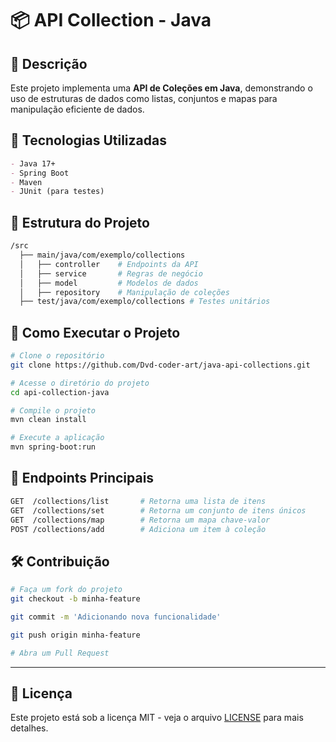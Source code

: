 # 📦 API Collection - Java

## 📌 Descrição
Este projeto implementa uma **API de Coleções em Java**, demonstrando o uso de estruturas de dados como listas, conjuntos e mapas para manipulação eficiente de dados.

## 🚀 Tecnologias Utilizadas
```md
- Java 17+
- Spring Boot
- Maven
- JUnit (para testes)
```

## 📂 Estrutura do Projeto
```sh
/src
  ├── main/java/com/exemplo/collections
  │   ├── controller    # Endpoints da API
  │   ├── service       # Regras de negócio
  │   ├── model         # Modelos de dados
  │   ├── repository    # Manipulação de coleções
  ├── test/java/com/exemplo/collections # Testes unitários
```

## 🔧 Como Executar o Projeto
```sh
# Clone o repositório
git clone https://github.com/Dvd-coder-art/java-api-collections.git

# Acesse o diretório do projeto
cd api-collection-java

# Compile o projeto
mvn clean install

# Execute a aplicação
mvn spring-boot:run
```

## 📌 Endpoints Principais
```sh
GET  /collections/list       # Retorna uma lista de itens
GET  /collections/set        # Retorna um conjunto de itens únicos
GET  /collections/map        # Retorna um mapa chave-valor
POST /collections/add        # Adiciona um item à coleção
```

## 🛠️ Contribuição
```sh
# Faça um fork do projeto
git checkout -b minha-feature

git commit -m 'Adicionando nova funcionalidade'

git push origin minha-feature

# Abra um Pull Request
```

---

## 📝 Licença
Este projeto está sob a licença MIT - veja o arquivo [LICENSE](LICENSE) para mais detalhes.

